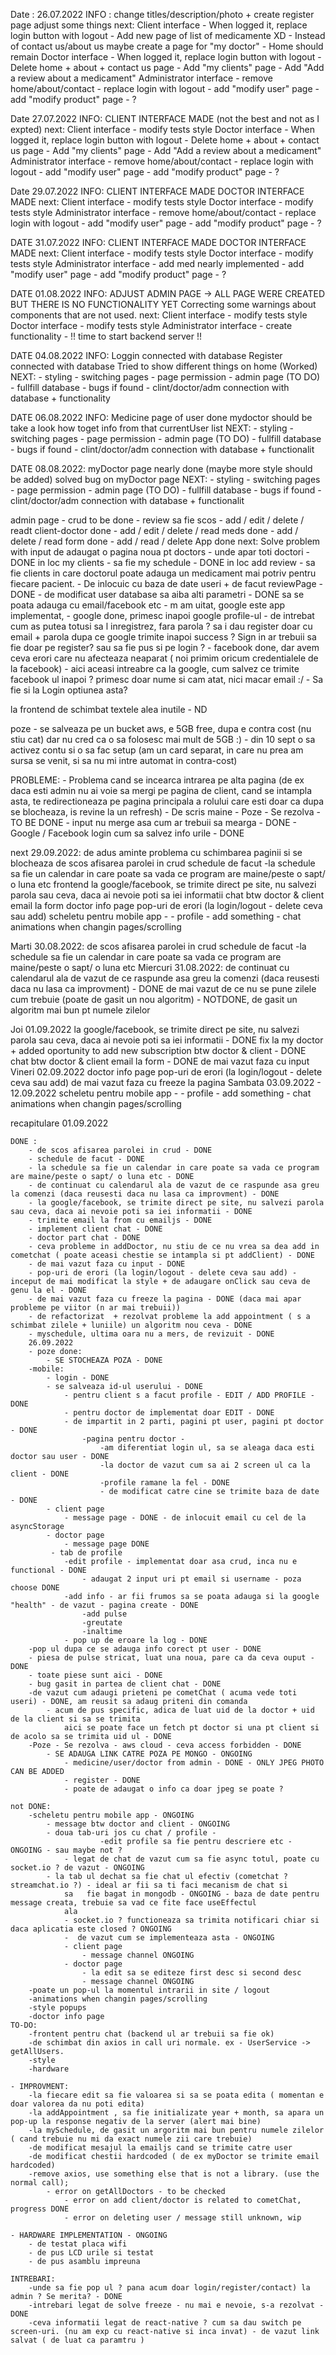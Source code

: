 Date : 26.07.2022
INFO :
    change titles/description/photo + create register page
    adjust some things
    next:
        Client interface
            - When logged it, replace login button with logout
            - Add new page of list of medicamente XD
            - Instead of contact us/about us maybe create a page for "my doctor"
            - Home should remain
        Doctor interface
            - When logged it, replace login button with logout
            - Delete home + about + contact us page
            - Add "my clients" page
            - Add "Add a review about a medicament"
        Administrator interface
            - remove home/about/contact
            - replace login with logout
            - add "modify user" page
            - add "modify product" page
            - ?


Date 27.07.2022
INFO:
    CLIENT INTERFACE MADE (not the best and not as I expted)
    next:
        Client interface
            - modify tests style
        Doctor interface
            - When logged it, replace login button with logout
            - Delete home + about + contact us page
            - Add "my clients" page
            - Add "Add a review about a medicament"
        Administrator interface
            - remove home/about/contact
            - replace login with logout
            - add "modify user" page
            - add "modify product" page
            - ?

Date 29.07.2022
INFO:
    CLIENT INTERFACE MADE
    DOCTOR INTERFACE MADE
    next:
        Client interface
            - modify tests style
        Doctor interface
            - modify tests style
        Administrator interface
            - remove home/about/contact
            - replace login with logout
            - add "modify user" page
            - add "modify product" page
            - ?

DATE 31.07.2022
INFO:
    CLIENT INTERFACE MADE
    DOCTOR INTERFACE MADE
    next:
        Client interface
            - modify tests style
        Doctor interface
            - modify tests style
        Administrator interface
            - add med nearly implemented
            - add "modify user" page
            - add "modify product" page
            - ?

DATE 01.08.2022
INFO:
    ADJUST ADMIN PAGE -> ALL PAGE WERE CREATED BUT THERE IS NO FUNCTIONALITY YET
    Correcting some warnings about components that are not used.
    next:
        Client interface
            - modify tests style
        Doctor interface
            - modify tests style
        Administrator interface
            - create functionality 
            - !! time to start backend server !!

DATE 04.08.2022
INFO:
    Loggin connected with database
    Register connected with database
    Tried to show different things on home (Worked)
    NEXT:
        - styling
        - switching pages
        - page permission
        - admin page (TO DO)
        - fullfill database
        - bugs if found
        - clint/doctor/adm connection with database + functionality
        
DATE 06.08.2022
INFO:
    Medicine page of user done
    mydoctor should be take a look how toget info from that currentUser list
    NEXT:
        - styling
        - switching pages
        - page permission
        - admin page (TO DO)
        - fullfill database
        - bugs if found
        - clint/doctor/adm connection with database + functionalit

DATE 08.08.2022:
    myDoctor page nearly done (maybe more style should be added)
    solved bug on myDoctor page
    NEXT:
        - styling
        - switching pages
        - page permission
        - admin page (TO DO)
        - fullfill database
        - bugs if found
        - clint/doctor/adm connection with database + functionalit


admin page - crud to be done - review sa fie scos
    - add / edit / delete / readt client-doctor done
    - add / edit / delete / read meds done
    - add / delete / read form done
    - add / read / delete App done
    next:
        Solve problem with input
de adaugat o pagina noua pt doctors - unde apar toti doctori - DONE
in loc my clients -  sa fie my schedule - DONE
in loc add review - sa fie clients in care doctorul poate adauga un medicament mai potriv pentru fiecare pacient. - De inlocuic cu baza de date useri + de facut reviewPage - DONE 
    - de modificat user database sa aiba alti parametri - DONE
sa se poata adauga cu email/facebook etc  - m am uitat, google este app implementat, 
    - google done, primesc inapoi google profile-ul - de intrebat cum as putea totusi sa l inregistrez, fara parola ? sa i dau register doar cu email + parola dupa ce google 
        trimite inapoi success ? Sign in ar trebuii sa fie doar pe register? sau sa fie pus si pe login ?
    - facebook done, dar avem ceva erori care nu afecteaza neaparat ( noi primim oricum credentialele de la facebook) -  aici aceasi intreabre ca la google, cum salvez 
        ce trimite facebook ul inapoi ? primesc doar nume si cam atat, nici macar email :/ - Sa fie si la Login optiunea asta?

la frontend de schimbat textele alea inutile - ND

poze - se salveaza pe un bucket aws, e 5GB free, dupa e contra cost (nu stiu cat) dar nu cred ca o sa folosesc mai mult de 5GB :)
        - din 10 sept o sa activez contu si o sa fac setup (am un card separat, in care nu prea am sursa se venit, si sa nu mi intre automat in contra-cost)

PROBLEME:
    - Problema cand se incearca intrarea pe alta pagina (de ex daca esti admin nu ai voie sa mergi pe pagina de client, cand se intampla asta, te redirectioneaza pe pagina principala
        a rolului care esti doar ca dupa se blocheaza, is revine la un refresh) - De scris maine
    - Poze - Se rezolva - TO BE DONE
    - input nu merge asa cum ar trebuii sa mearga - DONE 
    - Google / Facebook login cum sa salvez info urile - DONE

next 29.09.2022:
    de adus aminte problema cu schimbarea paginii si se blocheaza
    de scos afisarea parolei in crud
    schedule de facut
        -la schedule sa fie un calendar in care poate sa vada ce program are maine/peste o sapt/ o luna etc
    frontend
la google/facebook, se trimite direct pe site, nu salvezi parola sau ceva, daca ai nevoie poti sa iei informatii
    chat btw doctor & client
    email la form
    doctor info page
    pop-uri de erori (la login/logout - delete ceva sau add)
    scheletu pentru mobile app - 
        - profile
        - add something 
        - chat
    animations when changin pages/scrolling

Marti 30.08.2022:
    de scos afisarea parolei in crud
    schedule de facut
        -la schedule sa fie un calendar in care poate sa vada ce program are maine/peste o sapt/ o luna etc
Miercuri 31.08.2022:
    de continuat cu calendarul ala de vazut de ce raspunde asa greu la comenzi (daca reusesti daca nu lasa ca improvment) - DONE
    de mai vazut de ce nu se pune zilele cum trebuie (poate de gasit un nou algoritm) - NOTDONE, de gasit un algoritm mai bun pt numele zilelor

Joi 01.09.2022
    la google/facebook, se trimite direct pe site, nu salvezi parola sau ceva, daca ai nevoie poti sa iei informatii - DONE
    fix la my doctor + added oportunity to add new subscription btw doctor & client - DONE
    chat btw doctor & client
    email la form - DONE
    de mai vazut faza cu input
Vineri 02.09.2022
    doctor info page
    pop-uri de erori (la login/logout - delete ceva sau add)
    de mai vazut faza cu freeze la pagina
Sambata 03.09.2022 - 12.09.2022 
    scheletu pentru mobile app - 
        - profile
        - add something 
        - chat
    animations when changin pages/scrolling

recapitulare 01.09.2022

    DONE :
        - de scos afisarea parolei in crud - DONE
        - schedule de facut - DONE
        - la schedule sa fie un calendar in care poate sa vada ce program are maine/peste o sapt/ o luna etc - DONE
        - de continuat cu calendarul ala de vazut de ce raspunde asa greu la comenzi (daca reusesti daca nu lasa ca improvment) - DONE
        - la google/facebook, se trimite direct pe site, nu salvezi parola sau ceva, daca ai nevoie poti sa iei informatii - DONE
        - trimite email la from cu emailjs - DONE
        - implement client chat - DONE
        - doctor part chat - DONE
        - ceva probleme in addDoctor, nu stiu de ce nu vrea sa dea add in cometchat ( poate aceasi chestie se intampla si pt addClient) - DONE
        - de mai vazut faza cu input - DONE
        - pop-uri de erori (la login/logout - delete ceva sau add) - inceput de mai modificat la style + de adaugare onClick sau ceva de genu la el - DONE
        - de mai vazut faza cu freeze la pagina - DONE (daca mai apar probleme pe viitor (n ar mai trebuii))
        - de refactorizat  + rezolvat probleme la add appointment ( s a schimbat zilele + luniile) un algoritm nou ceva - DONE
        - myschedule, ultima oara nu a mers, de revizuit - DONE
        26.09.2022
        - poze done:
            - SE STOCHEAZA POZA - DONE
        -mobile:
            - login - DONE
            - se salveaza id-ul userului - DONE
                - pentru client s a facut profile - EDIT / ADD PROFILE - DONE
                - pentru doctor de implementat doar EDIT - DONE
                - de impartit in 2 parti, pagini pt user, pagini pt doctor - DONE
                    -pagina pentru doctor -
                        -am diferentiat login ul, sa se aleaga daca esti doctor sau user - DONE
                        -la doctor de vazut cum sa ai 2 screen ul ca la client - DONE
                        -profile ramane la fel - DONE
                        - de modificat catre cine se trimite baza de date - DONE
            - client page 
                - message page - DONE - de inlocuit email cu cel de la asyncStorage
            - doctor page
                - message page DONE
             - tab de profile
                -edit profile - implementat doar asa crud, inca nu e functional - DONE
                    - adaugat 2 input uri pt email si username - poza choose DONE
                -add info - ar fii frumos sa se poata adauga si la google "health" - de vazut - pagina create - DONE
                    -add pulse
                    -greutate
                    -inaltime
                - pop up de eroare la log - DONE
        -pop ul dupa ce se adauga info corect pt user - DONE
        - piesa de pulse stricat, luat una noua, pare ca da ceva ouput - DONE
        - toate piese sunt aici - DONE
        - bug gasit in partea de client chat - DONE
        -de vazut cum adaugi prieteni pe cometChat ( acuma vede toti useri) - DONE, am reusit sa adaug priteni din comanda
            - acum de pus specific, adica de luat uid de la doctor + uid de la client si sa se trimita
                aici se poate face un fetch pt doctor si una pt client si de acolo sa se trimita uid ul - DONE
        -Poze - Se rezolva - aws cloud - ceva access forbidden - DONE
            - SE ADAUGA LINK CATRE POZA PE MONGO - ONGOING
                - medicine/user/doctor from admin - DONE - ONLY JPEG PHOTO CAN BE ADDED
                - register - DONE 
                - poate de adaugat o info ca doar jpeg se poate ?

    not DONE:
        -scheletu pentru mobile app - ONGOING
            - message btw doctor and client - ONGOING
            - doua tab-uri jos cu chat / profile - 
                        -edit profile sa fie pentru descriere etc - ONGOING - sau maybe not ?
                - legat de chat de vazut cum sa fie async totul, poate cu socket.io ? de vazut - ONGOING
            - la tab ul dechat sa fie chat ul efectiv (cometchat ? streamchat.io ?) - ideal ar fii sa ti faci mecanism de chat si 
                sa   fie bagat in mongodb - ONGOING - baza de date pentru message creata, trebuie sa vad ce fite face useEffectul 
                ala
                - socket.io ? functioneaza sa trimita notificari chiar si daca aplicatia este closed ? ONGOING
                -  de vazut cum se implementeaza asta - ONGOING
                - client page 
                    - message channel ONGOING
                - doctor page 
                    - la edit sa se editeze first desc si second desc
                    - message channel ONGOING
        -poate un pop-ul la momentul intrarii in site / logout 
        -animations when changin pages/scrolling
        -style popups
        -doctor info page
    TO-DO:
        -frontent pentru chat (backend ul ar trebuii sa fie ok)
        -de schimbat din axios in call uri normale. ex - UserService -> getAllUsers.
        -style
        -hardware

    - IMPROVMENT:
        -la fiecare edit sa fie valoarea si sa se poata edita ( momentan e doar valorea da nu poti edita)
        -la addAppointment , sa fie initializate year + month, sa apara un pop-up la response negativ de la server (alert mai bine)
        -la mySchedule, de gasit un argoritm mai bun pentru numele zilelor ( cand trebuie nu mi da exact numele zii care trebuie)
        -de modificat mesajul la emailjs cand se trimite catre user
        -de modificat chestii hardcoded ( de ex myDoctor se trimite email hardcoded)
        -remove axios, use something else that is not a library. (use the normal call);
            - error on getAllDoctors - to be checked 
                - error on add client/doctor is related to cometChat, progress DONE
                - error on deleting user / message still unknown, wip
        
    - HARDWARE IMPLEMENTATION - ONGOING
        - de testat placa wifi
        - de pus LCD urile si testat
        - de pus asamblu impreuna

    INTREBARI:
        -unde sa fie pop ul ? pana acum doar login/register/contact) la admin ? Se merita? - DONE
        -intrebari legat de solve freeze - nu mai e nevoie, s-a rezolvat - DONE
        -ceva informatii legat de react-native ? cum sa dau switch pe screen-uri. (nu am exp cu react-native si inca invat) - de vazut link salvat ( de luat ca paramtru )
